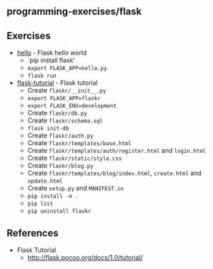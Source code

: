 ## programming-exercises/flask

## Exercises
* [hello](hello) - Flask hello world
  * `pip install flask'
  * `export FLASK_APP=hello.py`
  * `flask run`
* [flask-tutorial](flask-tutorial) - Flask tutorial
  * Create `flaskr/__init__.py`
  * `export FLASK_APP=flaskr`
  * `export FLASK_ENV=development`
  * Create `flaskr/db.py`
  * Create `flaskr/schema.sql`
  * `flask init-db`
  * Create `flaskr/auth.py`
  * Create `flaskr/templates/base.html`
  * Create `flaskr/templates/auth/register.html` and `login.html`
  * Create `flaskr/static/style.css`
  * Create `flaskr/blog.py`
  * Create `flaskr/templates/blog/index.html`, `create.html` and `update.html`
  * Create `setup.py` and `MANIFEST.in`
  * `pip install -e .`
  * `pip list`
  * `pip uninstall flaskr`

## References
* Flask Tutorial
  * http://flask.pocoo.org/docs/1.0/tutorial/

